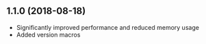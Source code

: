 
## 1.1.0 (2018-08-18)

* Significantly improved performance and reduced memory usage
* Added version macros

